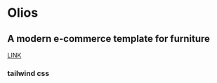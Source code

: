 # Olios

## A modern e-commerce template for furniture

[LINK](https://x-vneer.github.io/Olios/)


### tailwind css

